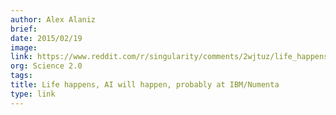 ```yaml
---
author: Alex Alaniz
brief:
date: 2015/02/19
image:
link: https://www.reddit.com/r/singularity/comments/2wjtuz/life_happens_ai_will_happen_probably_at_ibmnumenta/
org: Science 2.0
tags:
title: Life happens, AI will happen, probably at IBM/Numenta
type: link
---
```

